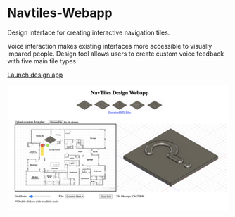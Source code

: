 # Navtiles-Webapp

Design interface for creating interactive navigation tiles. 

Voice interaction makes existing interfaces more accessible to visually impared people. Design tool allows users to create custom voice feedback with five main tile types

[Launch design app](https://shivaperi.github.io/Navtiles-Webapp/)

![interface](https://github.com/shivaPeri/Navtiles-Webapp/blob/master/image.png)
